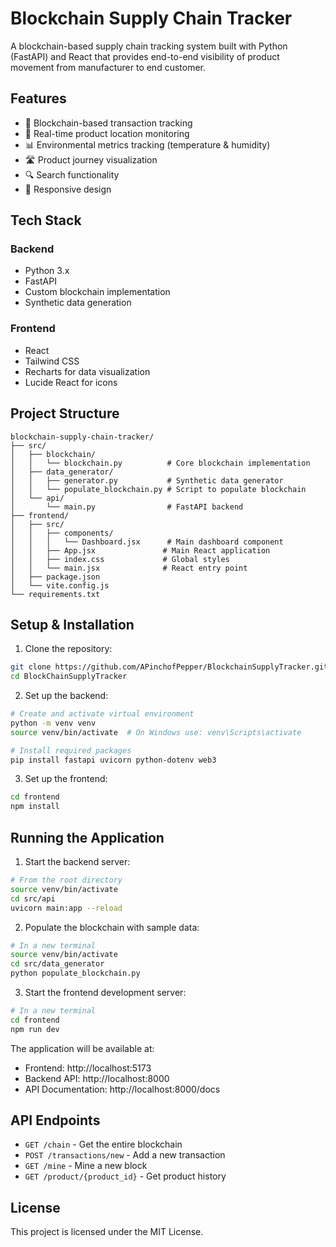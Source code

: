 # Blockchain Supply Chain Tracker

A blockchain-based supply chain tracking system built with Python (FastAPI) and React that provides end-to-end visibility of product movement from manufacturer to end customer.

## Features

- 🔗 Blockchain-based transaction tracking
- 📍 Real-time product location monitoring
- 📊 Environmental metrics tracking (temperature & humidity)
- 🛣️ Product journey visualization
- 🔍 Search functionality
- 📱 Responsive design

## Tech Stack

### Backend
- Python 3.x
- FastAPI
- Custom blockchain implementation
- Synthetic data generation

### Frontend
- React
- Tailwind CSS
- Recharts for data visualization
- Lucide React for icons

## Project Structure

```
blockchain-supply-chain-tracker/
├── src/
│   ├── blockchain/
│   │   └── blockchain.py          # Core blockchain implementation
│   ├── data_generator/
│   │   ├── generator.py           # Synthetic data generator
│   │   └── populate_blockchain.py # Script to populate blockchain
│   └── api/
│       └── main.py                # FastAPI backend
├── frontend/
│   ├── src/
│   │   ├── components/
│   │   │   └── Dashboard.jsx      # Main dashboard component
│   │   ├── App.jsx               # Main React application
│   │   ├── index.css             # Global styles
│   │   └── main.jsx              # React entry point
│   ├── package.json              
│   └── vite.config.js            
└── requirements.txt              
```

## Setup & Installation

1. Clone the repository:
```bash
git clone https://github.com/APinchofPepper/BlockchainSupplyTracker.git
cd BlockChainSupplyTracker
```

2. Set up the backend:
```bash
# Create and activate virtual environment
python -m venv venv
source venv/bin/activate  # On Windows use: venv\Scripts\activate

# Install required packages
pip install fastapi uvicorn python-dotenv web3
```

3. Set up the frontend:
```bash
cd frontend
npm install
```

## Running the Application

1. Start the backend server:
```bash
# From the root directory
source venv/bin/activate
cd src/api
uvicorn main:app --reload
```

2. Populate the blockchain with sample data:
```bash
# In a new terminal
source venv/bin/activate
cd src/data_generator
python populate_blockchain.py
```

3. Start the frontend development server:
```bash
# In a new terminal
cd frontend
npm run dev
```

The application will be available at:
- Frontend: http://localhost:5173
- Backend API: http://localhost:8000
- API Documentation: http://localhost:8000/docs

## API Endpoints

- `GET /chain` - Get the entire blockchain
- `POST /transactions/new` - Add a new transaction
- `GET /mine` - Mine a new block
- `GET /product/{product_id}` - Get product history

## License

This project is licensed under the MIT License.